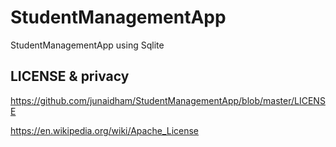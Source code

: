 # StudentManagementApp
StudentManagementApp using Sqlite



LICENSE & privacy
------
https://github.com/junaidham/StudentManagementApp/blob/master/LICENSE

https://en.wikipedia.org/wiki/Apache_License

